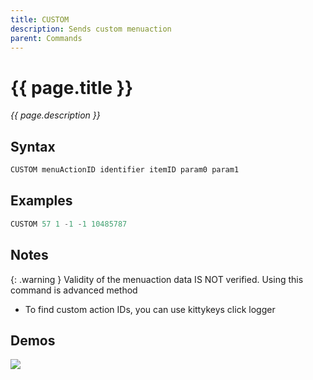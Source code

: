 ```yaml
---
title: CUSTOM
description: Sends custom menuaction
parent: Commands
---
```


# {{ page.title }}

_{{ page.description }}_

## Syntax

```java
CUSTOM menuActionID identifier itemID param0 param1 
```

## Examples

```java
CUSTOM 57 1 -1 -1 10485787
```

## Notes

{: .warning } Validity of the menuaction data IS NOT verified. Using this command is advanced method
- To find custom action IDs, you can use kittykeys click logger

## Demos

![](https://i.imgur.com/YbIhHM9.gif)

